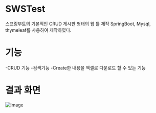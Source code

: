 # SWSTest

스프링부트의 기본적인 CRUD 게시판 형태의 웹 틀 제작
SpringBoot, Mysql, thymeleaf를 사용하여 제작하였다. 

# 기능
-CRUD 기능
-검색기능
-Create한 내용을 엑셀로 다운로드 할 수 있는 기능


# 결과 화면

![image](https://github.com/Park-HyoungJoon/SWSTest/assets/83392856/60b8e27d-9699-4d16-ac88-d1d0ae1c9933)
